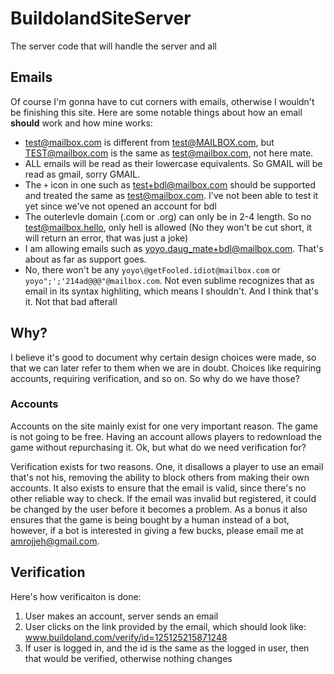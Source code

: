 # BuildolandSiteServer
The server code that will handle the server and all


## Emails
Of course I'm gonna have to cut corners with emails, otherwise I wouldn't be finishing this site. Here are some notable things about how an email **should** work and how mine works:

- test@mailbox.com is different from test@MAILBOX.com, but TEST@mailbox.com is the same as test@mailbox.com, not here mate.
- ALL emails will be read as their lowercase equivalents. So GMAIL will be read as gmail, sorry GMAIL.
- The `+` icon in one such as test+bdl@mailbox.com should be supported and treated the same as test@mailbox.com. I've not been able to test it yet since we've not opened an account for bdl
- The outerlevle domain (.com or .org) can only be in 2-4 length. So no test@mailbox.hello, only hell is allowed (No they won't be cut short, it will return an error, that was just a joke)
- I am allowing emails such as yoyo.daug_mate+bdl@mailbox.com. That's about as far as support goes.
- No, there won't be any `yoyo\@getFooled.idiot@mailbox.com` or `yoyo";';'214ad@@@"@mailbox.com`. Not even sublime recognizes that as email in its syntax highliting, which means I shouldn't.
And I think that's it. Not that bad afterall

## Why?
I believe it's good to document why certain design choices were made, so that we can later refer to them when we are in doubt. Choices like requiring accounts, requiring verification, and so on. So why do we have those?

### Accounts
Accounts on the site mainly exist for one very important reason. The game is not going to be free. Having an account allows players to redownload the game without repurchasing it. Ok, but what do we need verification for?

Verification exists for two reasons. One, it disallows a player to use an email that's not his, removing the ability to block others from making their own accounts. It also exists to ensure that the email is valid, since there's no other reliable way to check. If the email was invalid but registered, it could be changed by the user before it becomes a problem. As a bonus it also ensures that the game is being bought by a human instead of a bot, however, if a bot is interested in giving a few bucks, please email me at amrojjeh@gmail.com.


## Verification
Here's how verificaiton is done:
1. User makes an account, server sends an email
2. User clicks on the link provided by the email, which should look like: www.buildoland.com/verify/id=125125215871248
3. If user is logged in, and the id is the same as the logged in user, then that would be verified, otherwise nothing changes
